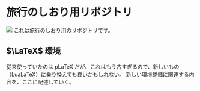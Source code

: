 # 旅行のしおり用リポジトリ
<img src="http://img.shields.io/badge/-LaTeX-008080.svg?logo=latex&style=flat">
これは旅行のしおり用のリポジトリです。

## $\LaTeX$ 環境
従来使っていたのは pLaTeX だが、これはもう古すぎるので、新しいもの（LuaLaTeX）に乗り換えても良いかもしれない。
新しい環境整備に関連する内容を、ここに記述していく。
